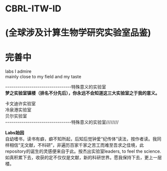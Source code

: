 # CBRL-ITW-ID
# (全球涉及计算生物学研究实验室品鉴)
# 完善中 
labs I admire  
mainly close to my field and my taste
  
---------------------------------特殊意义的实验室  
**梦之实验室镇楼（排名不分先后），你永远不会知道这三大实验室之于我的意义。**  

卡文迪许实验室  
冷泉港实验室  
贝尔实验室  
 ---------------------------------特殊意义的实验室////////   
    
    
**Labs始因**  
    自幼嗜书，读书有癖，癖不知所起，后知后觉钟爱“纪传体”读法，按作者读。我同样相信“无文献，不科研”，非遍历百家千家之苦工而难至吾求之佳境，此repository的诞生的灵感便来自于此。按杰出实验室leaders, to feel the science. 如真积累下去，收获的定不仅仅是文献，新的科研世界。愿我保持下去，更上一层楼。

